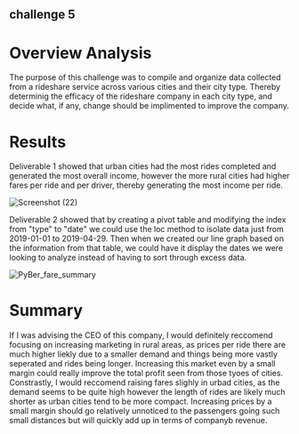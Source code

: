 ## challenge 5 

# Overview Analysis
The purpose of this challenge was to compile and organize data collected from a rideshare service across various cities and their city type. Thereby determinig the efficacy of the rideshare company in each city type, and decide what, if any, change should be implimented to improve the company.

# Results
Deliverable 1 showed that urban cities had the most rides completed and generated the most overall income, however the more rural cities had higher fares per ride and per driver, thereby generating the most income per ride.

![Screenshot (22)](https://user-images.githubusercontent.com/94236316/149065588-de978257-848d-412b-a869-f0e124d86184.png)

Deliverable 2 showed that by creating a pivot table and modifying the index from "type" to "date" we could use the loc method to isolate data just from 2019-01-01 to 2019-04-29. Then when we created our line graph based on the information from that table, we could have it display the dates we were looking to analyze instead of having to sort through excess data. 

![PyBer_fare_summary](https://user-images.githubusercontent.com/94236316/149070044-8e8e6b95-33ae-4c2d-99f8-f941c2f27bfb.png)

# Summary
If I was advising the CEO of this company, I would definitely reccomend focusing on increasing marketing in rural areas, as prices per ride there are much higher liekly due to a smaller demand and things being more vastly seperated and rides being longer. Increasing this market even by a small margin could really improve the total profit seen from those tyoes of cities. Constrastly, I would reccomend raising fares slighly in urbad cities, as the demand seems to be quite high however the length of rides are likely much shorter as urban cities tend to be more compact. Increasing prices by a small margin should go relatively unnoticed to the passengers going such small distances but will quickly add up in terms of companyb revenue. 
